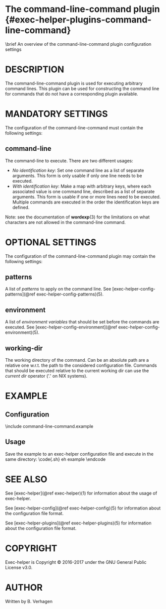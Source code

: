The command-line-command plugin  {#exec-helper-plugins-command-line-command}
============================
\brief An overview of the command-line-command plugin configuration settings

# DESCRIPTION
The command-line-command plugin is used for executing arbitrary command lines. This plugin can be used for constructing the command line for commands that do not have a corresponding plugin available.

# MANDATORY SETTINGS
The configuration of the command-line-command must contain the following settings:

## command-line
The command-line to execute. There are two different usages:
- _No identification key_: Set one command line as a list of separate arguments. This form is only usable if only one line needs to be executed.
- _With identification key_: Make a map with arbitrary keys, where each associated value is one command line, described as a list of separate arguments. This form is usable if one or more lines need to be executed. Multiple commands are executed in the order the identification keys are defined.
  
Note: see the documentation of __wordexp__(3) for the limitations on what characters are not allowed in the command-line command.

# OPTIONAL SETTINGS
The configuration of the command-line-command plugin may contain the following settings:
 
## patterns
A list of _patterns_ to apply on the command line. See [exec-helper-config-patterns](@ref exec-helper-config-patterns)(5).
 
## environment
A list of _environment variables_ that should be set before the commands are executed. See [exec-helper-config-environment](@ref exec-helper-config-environment)(5).

## working-dir
The working directory of the command. Can be an absolute path are a relative one w.r.t. the path to the considered configuration file. Commands that should be executed relative to the current working dir can use the _current dir_ operator ('.' on NIX systems).

# EXAMPLE
## Configuration
\include command-line-command.example

## Usage
Save the example to an exec-helper configuration file and execute in the same directory:
\code{.sh}
eh example
\endcode

# SEE ALSO
See [exec-helper](@ref exec-helper)(1) for information about the usage of exec-helper.

See [exec-helper-config](@ref exec-helper-config)(5) for information about the configuration file format.

See [exec-helper-plugins](@ref exec-helper-plugins)(5) for information about the configuration file format.

# COPYRIGHT
Exec-helper is Copyright &copy; 2016-2017 under the GNU General Public License v3.0.

# AUTHOR
Written by B. Verhagen
